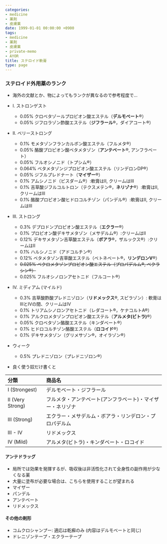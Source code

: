 ```yaml
---
categories:
- medicine
- 薬剤
- 皮膚薬
date: 1999-01-01 00:00:00 +0900
tags:
- medicine
- 薬剤
- 皮膚薬
- private-memo
- AYOR
title: ステロイド軟膏
type: page
---
```


### ステロイド外用薬のランク

  * 海外の文献とか、物によってもランクが異なるので参考程度で…


- I. ストロンゲスト
  - 0.05% クロベタゾールプロピオン酸エステル（**デルモベート**®）
  - 0.05% ジフロラゾン酢酸エステル（**ジフラール**®，ダイアコート®）
- II\. ベリーストロング
  - 0.1% モメタゾンフランカルボン酸エステル（フルメタ®）
  - 0.05% 酪酸プロピオン酸ベタメタゾン（**アンテベート**®,
        アンフラベート）
  - 0.05% フルオシノニド（トプシム®）
  - 0.064% ベタメタゾンジプロピオン酸エステル（リンデロンDP®）
  - 0.05% ジフルプレドナート（**マイザー**®）
  - 0.1% アムシノニド（ビスダーム®）:軟膏はII, クリームはIII
  - 0.1% 吉草酸ジフルコルトロン（テクスメテン®，**ネリゾナ**®）:軟膏はII, クリームはIII
  - 0.1% 酪酸プロピオン酸ヒドロコルチゾン（パンデル®）:軟膏はII, クリームはIII
- III\. ストロング
  - 0.3% デプロドンプロピオン酸エステル（**エクラー**®）
  - 0.1% プロピオン酸デキサメタゾン（メサデルム®）:クリームはII
  - 0.12%
        デキサメタゾン吉草酸エステル（**ボアラ**®，ザルックス®）:クリームはII
  - 0.1% ハルシノニド（アドコルチン®）
  - 0.12%
        ベタメタゾン吉草酸エステル（ベトネベート®，**リンデロンV**®）
  - ~~0.025% ベクロメタゾンプロピオン酸エステル（プロパデルム®,
        ベクラシン®）~~
  - 0.025% フルオシノロンアセトニド（フルコート®）
- IV\. ミディアム (マイルド)
  - 0.3% 吉草酸酢酸プレドニゾロン（**リドメックス**®, スピラゾン）:
        軟膏はIIIとIVの間、クリームはIV
  - 0.1% トリアムシノロンアセトニド（レダコート®，ケナコルトA®）
  - 0.1%
        アルクロメタゾンプロピオン酸エステル（**アルメタ(ビトラ)**®）
  - 0.05% クロベタゾン酪酸エステル（キンダベート®）
  - 0.1% ヒドロコルチゾン酪酸エステル（**ロコイド**®）
  - 0.1% デキサメタゾン（グリメサゾン®，オイラゾン®）
- ウィーク
  - 0.5% プレドニゾロン（プレドニゾロン®）


- 良く使う奴だけ書くと

|分類|商品名|
|:----|:----|
|I (Strongest)|デルモベート・ジフラール|
|II (Very Strong)|フルメタ・アンテベート(アンフラベート)・マイザー・ネリゾナ|
|III (Strong)|エクラー・メサデルム・ボアラ・リンデロン・プロパデルム|
|III - IV|リドメックス|
|IV (Mild)|アルメタ(ビトラ)・キンダベート・ロコイド|

#### アンテドラッグ

- 局所では効果を発揮するが、吸収後は非活性化されて全身性の副作用が少なくなる薬
- 大量に塗布が必要な場合は、こちらを使用することが望まれる
- マイザー
- パンデル
- アンテベート
- リドメックス

#### その他の剤形

- コムクロシャンプー: 適応は乾癬のみ (内容はデルモベートと同じ)
- ドレニゾンテープ・エクラーテープ
